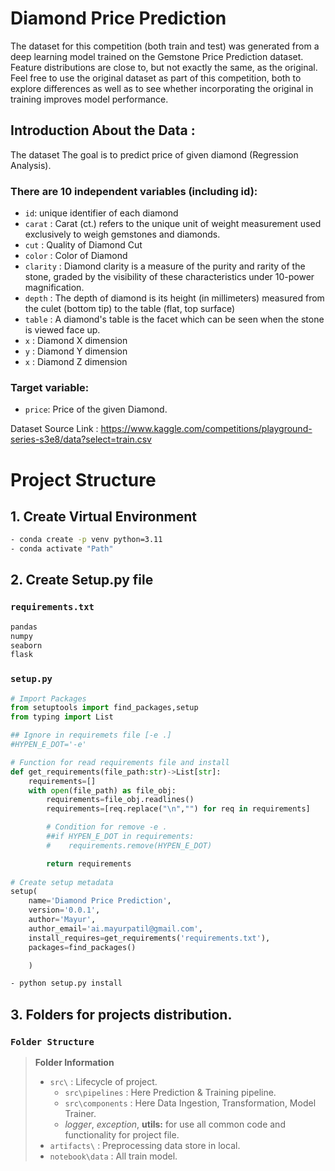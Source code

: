 
# Diamond Price Prediction

The dataset for this competition (both train and test) was generated from a deep learning model trained on the Gemstone Price Prediction dataset. Feature distributions are close to, but not exactly the same, as the original. Feel free to use the original dataset as part of this competition, both to explore differences as well as to see whether incorporating the original in training improves model performance.

## Introduction About the Data :

The dataset The goal is to predict price of given diamond (Regression Analysis).

### There are 10 independent variables (including id):


- `id`: unique identifier of each diamond
- `carat` : Carat (ct.) refers to the unique unit of weight measurement used exclusively to weigh gemstones and diamonds.
- `cut` : Quality of Diamond Cut
- `color` : Color of Diamond
- `clarity` : Diamond clarity is a measure of the purity and rarity of the stone, graded by the visibility of these characteristics under 10-power magnification.
- `depth` : The depth of diamond is its height (in millimeters) measured from the culet (bottom tip) to the table (flat, top surface)
- `table` : A diamond's table is the facet which can be seen when the stone is viewed face up.
- `x` : Diamond X dimension
- `y` : Diamond Y dimension
- `x` : Diamond Z dimension

### Target variable:
- `price`: Price of the given Diamond.

Dataset Source Link : https://www.kaggle.com/competitions/playground-series-s3e8/data?select=train.csv

# Project Structure
## 1. Create Virtual Environment
```bash
- conda create -p venv python=3.11
- conda activate "Path"
```
## 2. Create Setup.py file
### `requirements.txt`
```txt
pandas
numpy
seaborn
flask
```
### `setup.py`
```python
# Import Packages
from setuptools import find_packages,setup
from typing import List

## Ignore in requiremets file [-e .]
#HYPEN_E_DOT='-e'

# Function for read requirements file and install
def get_requirements(file_path:str)->List[str]:
    requirements=[]
    with open(file_path) as file_obj:
        requirements=file_obj.readlines()
        requirements=[req.replace("\n","") for req in requirements]

        # Condition for remove -e . 
        ##if HYPEN_E_DOT in requirements:
        #    requirements.remove(HYPEN_E_DOT)

        return requirements
    
# Create setup metadata
setup(
    name='Diamond Price Prediction',
    version='0.0.1',
    author='Mayur',
    author_email='ai.mayurpatil@gmail.com',
    install_requires=get_requirements('requirements.txt'),
    packages=find_packages()

    )
```

```bash
- python setup.py install
```
## 3. Folders for projects distribution.
### `Folder Structure`
> __Folder Information__
> *  `src\` : Lifecycle of project.
>       *  `src\pipelines` : Here Prediction & Training pipeline.
>       *  `src\components` : Here Data Ingestion, Transformation, Model Trainer.
>       *   _logger_, _exception_, __utils:__ for use all common code and functionality for project file.
> *  `artifacts\` : Preprocessing data store in local.
> * `notebook\data` : All train model.